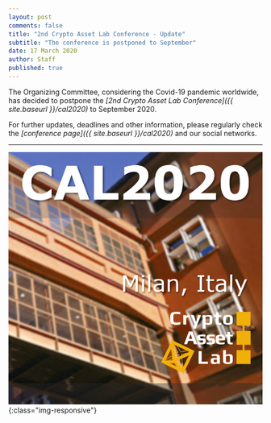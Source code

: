 ```yaml
---
layout: post
comments: false
title: "2nd Crypto Asset Lab Conference - Update"
subtitle: "The conference is postponed to September"
date: 17 March 2020
author: Staff
published: true
---
```


The Organizing Committee, considering the Covid-19 pandemic worldwide, has decided to postpone the _[2nd Crypto Asset Lab Conference]({{ site.baseurl }}/cal2020)_ to September 2020.

For further updates, deadlines and other information, please regularly check the _[conference page]({{ site.baseurl }}/cal2020)_ and our social networks.

---
![CAL2020](/img/cal2020/cal2020-no-date-thumb.png){:class="img-responsive"}
